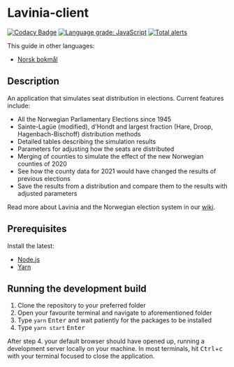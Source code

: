 # Lavinia-client

[![Codacy Badge](https://api.codacy.com/project/badge/Grade/64b563a2c5e349e2a13fcfe3c1bc1008)](https://www.codacy.com/gh/Project-Lavinia/Lavinia-client?utm_source=github.com&utm_medium=referral&utm_content=Project-Lavinia/Lavinia-client&utm_campaign=Badge_Grade) [![Language grade: JavaScript](https://img.shields.io/lgtm/grade/javascript/g/Project-Lavinia/Lavinia-client.svg?logo=lgtm&logoWidth=18)](https://lgtm.com/projects/g/Project-Lavinia/Lavinia-client/context:javascript) [![Total alerts](https://img.shields.io/lgtm/alerts/g/Project-Lavinia/Lavinia-client.svg?logo=lgtm&logoWidth=18)](https://lgtm.com/projects/g/Project-Lavinia/Lavinia-client/alerts/)

This guide in other languages:

-   [Norsk bokmål](README.nob.md)

## Description

An application that simulates seat distribution in elections. Current features include:

-   All the Norwegian Parliamentary Elections since 1945
-   Sainte-Lagüe (modified), d'Hondt and largest fraction (Hare, Droop, Hagenbach-Bischoff) distribution methods
-   Detailed tables describing the simulation results
-   Parameters for adjusting how the seats are distributed
-   Merging of counties to simulate the effect of the new Norwegian counties of 2020
-   See how the county data for 2021 would have changed the results of previous elections
-   Save the results from a distribution and compare them to the results with adjusted parameters

Read more about Lavinia and the Norwegian election system in our [wiki](https://project-lavinia.github.io/).

## Prerequisites

Install the latest:

-   [Node.js](https://nodejs.org)
-   [Yarn](https://yarnpkg.com)

## Running the development build

1. Clone the repository to your preferred folder
2. Open your favourite terminal and navigate to aforementioned folder
3. Type `yarn` <kbd>Enter</kbd> and wait patiently for the packages to be installed
4. Type `yarn start` <kbd>Enter</kbd>

After step 4. your default browser should have opened up, running a development server locally on your machine. In most terminals, hit <kbd>Ctrl</kbd>+<kbd>c</kbd> with your terminal focused to close the application.
